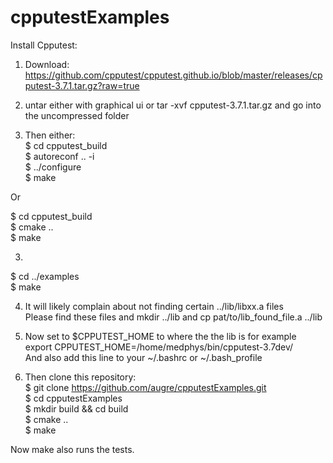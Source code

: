 # cpputestExamples <br>

Install Cpputest: <br>

1. Download: <br>
https://github.com/cpputest/cpputest.github.io/blob/master/releases/cpputest-3.7.1.tar.gz?raw=true <br>

2. untar either with graphical ui or tar -xvf cpputest-3.7.1.tar.gz and go into the uncompressed folder <br>

3. Then either: <br>
$ cd cpputest_build <br>
$ autoreconf .. -i <br>
$ ../configure <br>
$ make <br>

Or <br>

$ cd cpputest_build <br>
$ cmake .. <br>
$ make <br>


3. <br>
$ cd ../examples <br>
$ make <br>

4. It will likely complain about not finding certain ../lib/libxx.a files <br>
Please find these files and mkdir ../lib and cp pat/to/lib_found_file.a ../lib <br>

5. Now set to $CPPUTEST_HOME to where the the lib is for example <br>
export CPPUTEST_HOME=/home/medphys/bin/cpputest-3.7dev/ <br>
And also add this line to your ~/.bashrc or ~/.bash_profile <br>

6. Then clone this repository: <br>
$ git clone https://github.com/augre/cpputestExamples.git <br>
$ cd cpputestExamples <br>
$ mkdir build && cd build <br> 
$ cmake .. <br>
$ make <br>

Now make also runs the tests.
